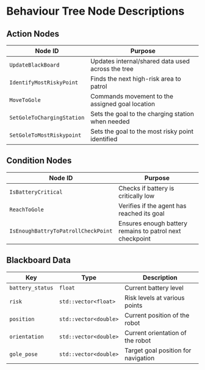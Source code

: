 # Behaviour Tree Node Descriptions

## Action Nodes

| Node ID                     | Purpose                                                |
|----------------------------|--------------------------------------------------------|
| `UpdateBlackBoard`         | Updates internal/shared data used across the tree      |
| `IdentifyMostRiskyPoint`   | Finds the next high-risk area to patrol                |
| `MoveToGole`               | Commands movement to the assigned goal location        |
| `SetGoleToChargingStation` | Sets the goal to the charging station when needed      |
| `SetGoleToMostRiskypoint`  | Sets the goal to the most risky point identified       |

## Condition Nodes

| Node ID                               | Purpose                                                  |
|---------------------------------------|----------------------------------------------------------|
| `IsBatteryCritical`                   | Checks if battery is critically low                      |
| `ReachToGole`                         | Verifies if the agent has reached its goal               |
| `IsEnoughBattryToPatrollCheckPoint`  | Ensures enough battery remains to patrol next checkpoint |

## Blackboard Data

| Key              | Type                   | Description                                |
|------------------|------------------------|--------------------------------------------|
| `battery_status` | `float`                | Current battery level                       |
| `risk`           | `std::vector<float>`   | Risk levels at various points              |
| `position`       | `std::vector<double>`  | Current position of the robot              |
| `orientation`    | `std::vector<double>`  | Current orientation of the robot           |
| `gole_pose`      | `std::vector<double>`  | Target goal position for navigation        |
